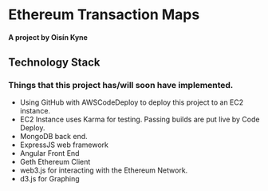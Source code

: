 # Ethereum Transaction Maps
#### A project by Oisín Kyne

## Technology Stack
### Things that this project has/will soon have implemented.
* Using GitHub with AWSCodeDeploy to deploy this project to an EC2 instance.
* EC2 Instance uses Karma for testing. Passing builds are put live by Code Deploy.
* MongoDB back end.
* ExpressJS web framework
* Angular Front End
* Geth Ethereum Client
* web3.js for interacting with the Ethereum Network.
* d3.js for Graphing

 
